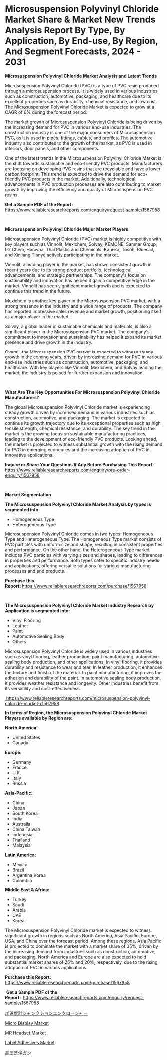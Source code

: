 <p><h1>Microsuspension Polyvinyl Chloride Market Share & Market New Trends Analysis Report By Type, By Application, By End-use, By Region, And Segment Forecasts, 2024 - 2031</h1></p><p><strong>Microsuspension Polyvinyl Chloride Market Analysis and Latest Trends</strong></p>
<p><p>Microsuspension Polyvinyl Chloride (PVC) is a type of PVC resin produced through a microsuspension process. It is widely used in various industries such as construction, automotive, packaging, and healthcare due to its excellent properties such as durability, chemical resistance, and low cost. The Microsuspension Polyvinyl Chloride Market is expected to grow at a CAGR of 6% during the forecast period.</p><p>The market growth of Microsuspension Polyvinyl Chloride is being driven by the increasing demand for PVC in various end-use industries. The construction industry is one of the major consumers of Microsuspension PVC, as it is used in pipes, fittings, cables, and profiles. The automotive industry also contributes to the growth of the market, as PVC is used in interiors, door panels, and other components.</p><p>One of the latest trends in the Microsuspension Polyvinyl Chloride Market is the shift towards sustainable and eco-friendly PVC products. Manufacturers are focusing on developing PVC resins that are recyclable and have a lower carbon footprint. This trend is expected to drive the demand for eco-friendly PVC products in the market. Additionally, technological advancements in PVC production processes are also contributing to market growth by improving the efficiency and quality of Microsuspension PVC resins.</p></p>
<p><strong>Get a Sample PDF of the Report:&nbsp;</strong> <a href="https://www.reliableresearchreports.com/enquiry/request-sample/1567958">https://www.reliableresearchreports.com/enquiry/request-sample/1567958</a></p>
<p>&nbsp;</p>
<p><strong>Microsuspension Polyvinyl Chloride Major Market Players</strong></p>
<p><p>Microsuspension Polyvinyl Chloride (PVC) market is highly competitive with key players such as Vinnolit, Mexichem, Solvay, KEMONE, Sanmar Group, LG Chem, Hanwha, Thai Plastic and Chemicals, Kaneka, Tosoh, Bluesail, and Xinjiang Tianye actively participating in the market.</p><p>Vinnolit, a leading player in the market, has shown consistent growth in recent years due to its strong product portfolio, technological advancements, and strategic partnerships. The company's focus on sustainability and innovation has helped it gain a competitive edge in the market. Vinnolit has seen significant market growth and is expected to continue this trend in the future.</p><p>Mexichem is another key player in the Microsuspension PVC market, with a strong presence in the industry and a wide range of products. The company has reported impressive sales revenue and market growth, positioning itself as a major player in the market.</p><p>Solvay, a global leader in sustainable chemicals and materials, is also a significant player in the Microsuspension PVC market. The company's commitment to innovation and sustainability has helped it expand its market presence and drive growth in the industry.</p><p>Overall, the Microsuspension PVC market is expected to witness steady growth in the coming years, driven by increasing demand for PVC in various end-use industries such as construction, automotive, packaging, and healthcare. With key players like Vinnolit, Mexichem, and Solvay leading the market, the industry is poised for further expansion and innovation.</p></p>
<p>&nbsp;</p>
<p><strong>What Are The Key Opportunities For Microsuspension Polyvinyl Chloride Manufacturers?</strong></p>
<p><p>The global Microsuspension Polyvinyl Chloride market is experiencing steady growth driven by increased demand in various industries such as construction, automotive, and packaging. The market is expected to continue its growth trajectory due to its exceptional properties such as high tensile strength, chemical resistance, and durability. The key trend in the market is the growing focus on sustainable manufacturing practices, leading to the development of eco-friendly PVC products. Looking ahead, the market is projected to witness substantial growth with the rising demand for PVC in emerging economies and the increasing adoption of PVC in innovative applications.</p></p>
<p><strong>Inquire or Share Your Questions If Any Before Purchasing This Report:</strong> <a href="https://www.reliableresearchreports.com/enquiry/pre-order-enquiry/1567958">https://www.reliableresearchreports.com/enquiry/pre-order-enquiry/1567958</a></p>
<p>&nbsp;</p>
<p><strong>Market Segmentation</strong></p>
<p><strong>The Microsuspension Polyvinyl Chloride Market Analysis by types is segmented into:</strong></p>
<p><ul><li>Homogeneous Type</li><li>Heterogeneous Type</li></ul></p>
<p><p>Microsuspension Polyvinyl Chloride comes in two types: Homogeneous Type and Heterogeneous Type. The Homogeneous Type market consists of PVC particles with uniform size and shape, resulting in consistent properties and performance. On the other hand, the Heterogeneous Type market includes PVC particles with varying sizes and shapes, leading to differences in properties and performance. Both types cater to specific industry needs and applications, offering versatile solutions for various manufacturing processes and end products.</p></p>
<p><strong>Purchase this Report:&nbsp;</strong><a href="https://www.reliableresearchreports.com/purchase/1567958">https://www.reliableresearchreports.com/purchase/1567958</a></p>
<p>&nbsp;</p>
<p><strong>The Microsuspension Polyvinyl Chloride Market Industry Research by Application is segmented into:</strong></p>
<p><ul><li>Vinyl Flooring</li><li>Leather</li><li>Paint</li><li>Automotive Sealing Body</li><li>Others</li></ul></p>
<p><p>Microsuspension Polyvinyl Chloride is widely used in various industries such as vinyl flooring, leather production, paint manufacturing, automotive sealing body production, and other applications. In vinyl flooring, it provides durability and resistance to wear and tear. In leather production, it enhances the texture and finish of the material. In paint manufacturing, it improves the adhesion and durability of the paint. In automotive sealing body production, it provides weather resistance and longevity. Other industries benefit from its versatility and cost-effectiveness.</p></p>
<p><a href="https://www.reliableresearchreports.com/microsuspension-polyvinyl-chloride-market-r1567958">&nbsp;https://www.reliableresearchreports.com/microsuspension-polyvinyl-chloride-market-r1567958</a></p>
<p><strong>In terms of Region, the Microsuspension Polyvinyl Chloride Market Players available by Region are:</strong></p>
<p>
    <p> <strong> North America: </strong>
        <ul>
            <li>United States</li>
            <li>Canada</li>
        </ul>
        </p> 
    <p> <strong> Europe: </strong>
        <ul>
            <li>Germany</li>
            <li>France</li>
            <li>U.K.</li>
            <li>Italy</li>
            <li>Russia</li>
        </ul>
        </p> 
    <p> <strong> Asia-Pacific: </strong>
        <ul>
            <li>China</li>
            <li>Japan</li>
            <li>South Korea</li>
            <li>India</li>
            <li>Australia</li>
            <li>China Taiwan</li>
            <li>Indonesia</li>
            <li>Thailand</li>
            <li>Malaysia</li>
        </ul>
        </p> 
    <p> <strong> Latin America: </strong>
        <ul>
            <li>Mexico</li>
            <li>Brazil</li>
            <li>Argentina Korea</li>
            <li>Colombia</li>
        </ul>
        </p> 
    <p> <strong> Middle East & Africa: </strong>
        <ul>
            <li>Turkey</li>
            <li>Saudi</li>
            <li>Arabia</li>
            <li>UAE</li>
            <li>Korea</li>
        </ul>
    </p>
    </p>
<p><p>The Microsuspension Polyvinyl Chloride market is expected to witness significant growth in regions such as North America, Asia Pacific, Europe, USA, and China over the forecast period. Among these regions, Asia Pacific is projected to dominate the market with a market share of 35%, driven by the increasing demand from industries such as construction, automotive, and packaging. North America and Europe are also expected to hold substantial market shares of 25% and 20%, respectively, due to the rising adoption of PVC in various applications.</p></p>
<p><strong>Purchase this Report: </strong><a href="https://www.reliableresearchreports.com/purchase/1567958">https://www.reliableresearchreports.com/purchase/1567958</a></p>
<p>&nbsp;<strong>Get a Sample PDF of the Report:&nbsp;&nbsp;</strong><a href="https://www.reliableresearchreports.com/enquiry/request-sample/1567958">https://www.reliableresearchreports.com/enquiry/request-sample/1567958</a></p>
<p><strong></strong></p>
<p><p><a href="https://github.com/leigh4852023/Market-Research-Report-List-1/blob/main/340105891016.md">加速度計ジャンクションエンクロージャー</a></p><p><a href="https://issuu.com/reportprime-2/docs/micro-display-market-size-2030.pptx_dbf97a447fe2f8">Micro Display Market</a></p><p><a href="https://issuu.com/reportprime-2/docs/mr-headset-market-size-2030.pptx">MR Headset Market</a></p><p><a href="https://github.com/LibbySpencer2018/Market-Research-Report-List-1/blob/main/label-adhesives-market.md">Label Adhesives Market</a></p><p><a href="https://github.com/alyle7648/Market-Research-Report-List-1/blob/main/977709491015.md">高圧洗浄ガン</a></p></p>